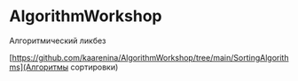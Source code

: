 # AlgorithmWorkshop
Алгоритмический ликбез

[https://github.com/kaarenina/AlgorithmWorkshop/tree/main/SortingAlgorithms](Алгоритмы сортировки)

